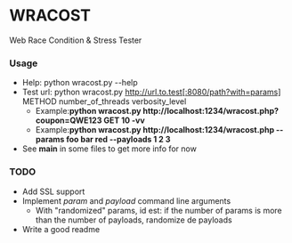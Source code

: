 # WRACOST
Web Race Condition &amp; Stress Tester

### Usage
* Help: python wracost.py --help
* Test url: python wracost.py http://url.to.test[:8080/path?with=params] METHOD number_of_threads verbosity_level
  * Example:**python wracost.py http://localhost:1234/wracost.php?coupon=QWE123 GET 10 -vv**
  * Example:**python wracost.py http://localhost:1234/wracost.php --params foo bar red --payloads 1 2 3**
* See __main__ in some files to get more info for now

### TODO
* Add SSL support
* Implement *param* and *payload* command line arguments
  * With "randomized" params, id est: if the number of params is more than the number of payloads, randomize de payloads
* Write a good readme
